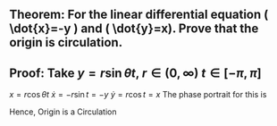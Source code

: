 ## Theorem: For the linear differential equation \( \dot{x}=-y \) and \( \dot{y}=x). Prove that the origin is circulation.


## Proof: Take $y=r\sin{\theta t}$, $r \in (0, \infty)$ $t \in [-\pi, \pi]$ 
$x = r\cos{\theta t}$
$\dot{x} = -r\sin{t} = -y$
$\dot{y} = r\cos{t} = x$
The phase portrait for this is 

Hence, Origin is a Circulation 
